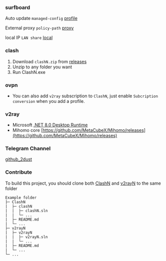 ### surfboard
Auto update `managed-config` [profile](https://raw.githubusercontent.com/nthtosay1/conf/main/surfboard/profile)

External proxy `policy-path` [proxy](https://raw.githubusercontent.com/nthtosay1/conf/main/surfboard/proxy)

local IP `LAN share` [local](https://raw.githubusercontent.com/nthtosay1/conf/main/surfboard/local)

### clash
1. Download `clashN.zip` from [releases](https://github.com/2dust/clashN/releases)
2. Unzip to any folder you want
3. Run ClashN.exe



### ovpn

- You can also add `v2ray` subscription to `ClashN`, just enable `Subcription conversion` when you add a profile.



### v2ray
- Microsoft [.NET 8.0 Desktop Runtime](https://dotnet.microsoft.com/en-us/download/dotnet/8.0/runtime) 
- Mihomo core [https://github.com/MetaCubeX/Mihomo/releases](https://github.com/MetaCubeX/Mihomo/releases)



### Telegram Channel
[github_2dust](https://t.me/github_2dust)



### Contribute

To build this project, you should clone both [ClashN](https://github.com/2dust/clashN) and [v2rayN](https://github.com/2dust/v2rayN) to the same folder
```
Example folder
├─ ClashN
|  ├─ clashN
|  |  ├─ clashN.sln
|  |  └─ ...
|  ├─ README.md
|  └─ ...
├─ v2rayN
|  ├─ v2rayN
|  |  ├─ v2rayN.sln
|  |  └─ ...
|  ├─ README.md
|  └─ ...
└─ ...
```
